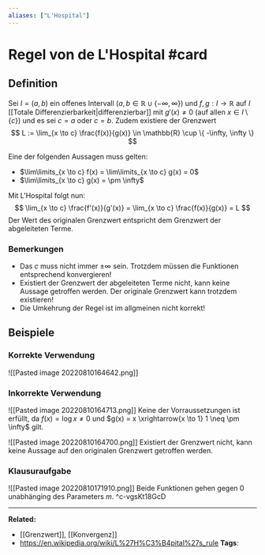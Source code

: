 ```yaml
---
aliases: ["L'Hospital"]
---
```


# Regel von de L'Hospital  #card
## Definition
Sei $I = (a,b)$ ein offenes Intervall ($a,b \in \mathbb{R} \cup \{  -\infty, \infty \}$) und $f,g: I \to \mathbb{R}$ auf $I$ [[Totale Differenzierbarkeit|differenzierbar]] mit $g'(x) \neq 0$ (auf allen $x \in I \setminus \{c\}$) und es sei $c = a$ oder $c = b$.
Zudem existiere der Grenzwert
$$
L := \lim_{x \to c} \frac{f(x)}{g(x)} \in \mathbb{R} \cup \{  -\infty, \infty \}
$$

Eine der folgenden Aussagen muss gelten:
- $\lim\limits_{x \to c} f(x) = \lim\limits_{x \to c} g(x) = 0$
- $\lim\limits_{x \to c} g(x) = \pm \infty$

Mit L'Hospital folgt nun:
$$
\lim_{x \to c} \frac{f'(x)}{g'(x)} = \lim_{x \to c} \frac{f(x)}{g(x)} = L
$$
Der Wert des originalen Grenzwert entspricht dem Grenzwert der abgeleiteten Terme.

### Bemerkungen
- Das $c$ muss nicht immer $\pm \infty$ sein. Trotzdem müssen die Funktionen entsprechend konvergieren!
- Existiert der Grenzwert der abgeleiteten Terme nicht, kann keine Aussage getroffen werden. Der originale Grenzwert kann trotzdem existieren!
- Die Umkehrung der Regel ist im allgmeinen nicht korrekt!


## Beispiele
### Korrekte Verwendung
![[Pasted image 20220810164642.png]]
### Inkorrekte Verwendung
![[Pasted image 20220810164713.png]]
Keine der Vorraussetzungen ist erfüllt, da $f(x) = \log x \neq 0$ und $g(x) = x \xrightarrow{x \to 1} 1 \neq \pm \infty$ gilt.

![[Pasted image 20220810164700.png]]
Existiert der Grenzwert nicht, kann keine Aussage auf den originalen Grenzwert getroffen werden.

### Klausuraufgabe
![[Pasted image 20220810171910.png]]
Beide Funktionen gehen gegen $0$ unabhänging des Parameters $m$.
^c-vgsKt18GcD

---
**Related:**
- [[Grenzwert]], [[Konvergenz]]
- https://en.wikipedia.org/wiki/L%27H%C3%B4pital%27s_rule
**Tags**: 